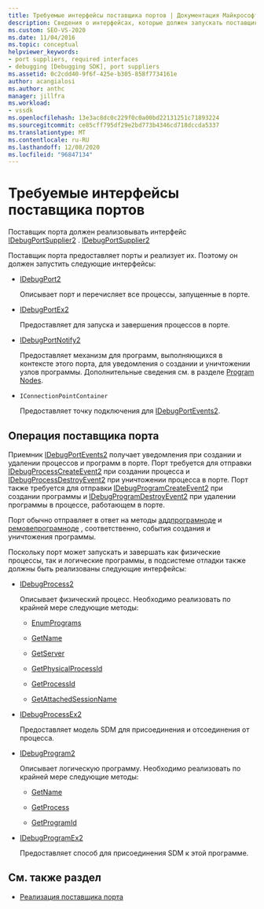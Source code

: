 ```yaml
---
title: Требуемые интерфейсы поставщика портов | Документация Майкрософт
description: Сведения о интерфейсах, которые должен запускать поставщик порта. Поставщик порта предоставляет порты и реализует их.
ms.custom: SEO-VS-2020
ms.date: 11/04/2016
ms.topic: conceptual
helpviewer_keywords:
- port suppliers, required interfaces
- debugging [Debugging SDK], port suppliers
ms.assetid: 0c2cdd40-9f6f-425e-b305-858f7734161e
author: acangialosi
ms.author: anthc
manager: jillfra
ms.workload:
- vssdk
ms.openlocfilehash: 13e3ac8dc0c229f0c0a00bd22131251c71893224
ms.sourcegitcommit: ce85cff795df29e2bd773b4346cd718dccda5337
ms.translationtype: MT
ms.contentlocale: ru-RU
ms.lasthandoff: 12/08/2020
ms.locfileid: "96847134"
---
```

# <a name="required-port-supplier-interfaces"></a>Требуемые интерфейсы поставщика портов
Поставщик порта должен реализовывать интерфейс [IDebugPortSupplier2](../../extensibility/debugger/reference/idebugportsupplier2.md) . [IDebugPortSupplier2](../../extensibility/debugger/reference/idebugportsupplier2.md)

 Поставщик порта предоставляет порты и реализует их. Поэтому он должен запустить следующие интерфейсы:

- [IDebugPort2](../../extensibility/debugger/reference/idebugport2.md)

  Описывает порт и перечисляет все процессы, запущенные в порте.

- [IDebugPortEx2](../../extensibility/debugger/reference/idebugportex2.md)

  Предоставляет для запуска и завершения процессов в порте.

- [IDebugPortNotify2](../../extensibility/debugger/reference/idebugportnotify2.md)

  Предоставляет механизм для программ, выполняющихся в контексте этого порта, для уведомления о создании и уничтожении узлов программы. Дополнительные сведения см. в разделе [Program Nodes](../../extensibility/debugger/program-nodes.md).

- `IConnectionPointContainer`

  Предоставляет точку подключения для [IDebugPortEvents2](../../extensibility/debugger/reference/idebugportevents2.md).

## <a name="port-supplier-operation"></a>Операция поставщика порта
 Приемник [IDebugPortEvents2](../../extensibility/debugger/reference/idebugportevents2.md) получает уведомления при создании и удалении процессов и программ в порте. Порт требуется для отправки [IDebugProcessCreateEvent2](../../extensibility/debugger/reference/idebugprocesscreateevent2.md) при создании процесса и [IDebugProcessDestroyEvent2](../../extensibility/debugger/reference/idebugprocessdestroyevent2.md) при уничтожении процесса в порте. Порт также требуется для отправки [IDebugProgramCreateEvent2](../../extensibility/debugger/reference/idebugprogramcreateevent2.md) при создании программы и [IDebugProgramDestroyEvent2](../../extensibility/debugger/reference/idebugprogramdestroyevent2.md) при удалении программы в процессе, работающем в порте.

 Порт обычно отправляет в ответ на методы [аддпрограмноде](../../extensibility/debugger/reference/idebugportnotify2-addprogramnode.md) и [ремовепрограмноде](../../extensibility/debugger/reference/idebugportnotify2-removeprogramnode.md) , соответственно, события создания и уничтожения программы.

 Поскольку порт может запускать и завершать как физические процессы, так и логические программы, в подсистеме отладки также должны быть реализованы следующие интерфейсы:

- [IDebugProcess2](../../extensibility/debugger/reference/idebugprocess2.md)

  Описывает физический процесс. Необходимо реализовать по крайней мере следующие методы:

  - [EnumPrograms](../../extensibility/debugger/reference/idebugprocess2-enumprograms.md)

  - [GetName](../../extensibility/debugger/reference/idebugprocess2-getname.md)

  - [GetServer](../../extensibility/debugger/reference/idebugprocess2-getserver.md)

  - [GetPhysicalProcessId](../../extensibility/debugger/reference/idebugprocess2-getphysicalprocessid.md)

  - [GetProcessId](../../extensibility/debugger/reference/idebugprocess2-getprocessid.md)

  - [GetAttachedSessionName](../../extensibility/debugger/reference/idebugprocess2-getattachedsessionname.md)

- [IDebugProcessEx2](../../extensibility/debugger/reference/idebugprocessex2.md)

  Предоставляет модель SDM для присоединения и отсоединения от процесса.

- [IDebugProgram2](../../extensibility/debugger/reference/idebugprogram2.md)

  Описывает логическую программу. Необходимо реализовать по крайней мере следующие методы:

  - [GetName](../../extensibility/debugger/reference/idebugprogram2-getname.md)

  - [GetProcess](../../extensibility/debugger/reference/idebugprogram2-getprocess.md)

  - [GetProgramId](../../extensibility/debugger/reference/idebugprogram2-getprogramid.md)

- [IDebugProgramEx2](../../extensibility/debugger/reference/idebugprogramex2.md)

  Предоставляет способ для присоединения SDM к этой программе.

## <a name="see-also"></a>См. также раздел
- [Реализация поставщика порта](../../extensibility/debugger/implementing-a-port-supplier.md)

